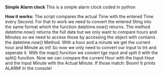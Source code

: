 **Simple Alarm clock**
This is a simple alarm clock coded in python


**How it works:**
The script compares the actual Time with the entered Time every Second.
For that to work we need to convert the entered Sting into the same format which the function datetime.now() returns.
The method datetime.now() returns the full date but we only want to compare hours and Minutes so we need to access those by accessing the object with contains the datetime.now() Method. With a.hour and a.minute we get the current hour and Minute as int! So now we only need to convert our Input to Int and seperate it. With the map() function we convert tge input and split it with the split() function. Now we can compare the current Hour with the Input Hour and the Input Minute with the Actual Minute. If those match: Boom! It prints ALARM! In the console!

